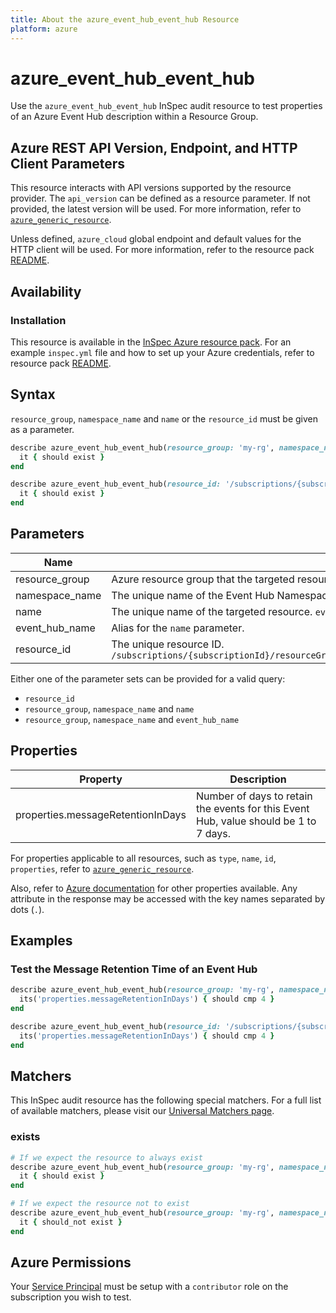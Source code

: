```yaml
---
title: About the azure_event_hub_event_hub Resource
platform: azure
---
```


# azure_event_hub_event_hub

Use the `azure_event_hub_event_hub` InSpec audit resource to test properties of an Azure Event Hub description within a Resource Group.

## Azure REST API Version, Endpoint, and HTTP Client Parameters

This resource interacts with API versions supported by the resource provider.
The `api_version` can be defined as a resource parameter.
If not provided, the latest version will be used.
For more information, refer to [`azure_generic_resource`](azure_generic_resource.md).

Unless defined, `azure_cloud` global endpoint and default values for the HTTP client will be used.
For more information, refer to the resource pack [README](../../README.md).

## Availability

### Installation

This resource is available in the [InSpec Azure resource pack](https://github.com/inspec/inspec-azure). 
For an example `inspec.yml` file and how to set up your Azure credentials, refer to resource pack [README](../../README.md#Service-Principal).

## Syntax

`resource_group`, `namespace_name` and `name` or the `resource_id` must be given as a parameter.
```ruby
describe azure_event_hub_event_hub(resource_group: 'my-rg', namespace_name: 'my-event-hub-ns', name: 'myeventhub') do
  it { should exist }
end
```
```ruby
describe azure_event_hub_event_hub(resource_id: '/subscriptions/{subscriptionId}/resourceGroups/{resourceGroupName}/providers/Microsoft.EventHub/namespaces/{namespaceName}/eventhubs/{eventHubName}') do
  it { should exist }
end
```
## Parameters

| Name                           | Description                                                                       |
|--------------------------------|-----------------------------------------------------------------------------------|
| resource_group                 | Azure resource group that the targeted resource resides in. `resourceGroupName`   |
| namespace_name                 | The unique name of the Event Hub Namespace. `namespaceName`                       |
| name                           | The unique name of the targeted resource. `eventHubName`                          |
| event_hub_name                 | Alias for the `name` parameter.                                                   |
| resource_id                    | The unique resource ID. `/subscriptions/{subscriptionId}/resourceGroups/{resourceGroupName}/providers/Microsoft.EventHub/namespaces/{namespaceName}/eventhubs/{eventHubName}` |

Either one of the parameter sets can be provided for a valid query:
- `resource_id`
- `resource_group`, `namespace_name` and `name`
- `resource_group`, `namespace_name` and `event_hub_name`

## Properties

| Property                          | Description |
|-----------------------------------|-------------|
| properties.messageRetentionInDays | Number of days to retain the events for this Event Hub, value should be 1 to 7 days. |

For properties applicable to all resources, such as `type`, `name`, `id`, `properties`, refer to [`azure_generic_resource`](azure_generic_resource.md#properties).

Also, refer to [Azure documentation](https://docs.microsoft.com/en-us/rest/api/eventhub/2017-04-01/eventhubs/get#eventhub) for other properties available. 
Any attribute in the response may be accessed with the key names separated by dots (`.`).

## Examples

### Test the Message Retention Time of an Event Hub
```ruby
describe azure_event_hub_event_hub(resource_group: 'my-rg', namespace_name: 'my-event-hub-ns', name: 'myeventhub') do
  its('properties.messageRetentionInDays') { should cmp 4 }
end
```
```ruby
describe azure_event_hub_event_hub(resource_id: '/subscriptions/{subscriptionId}/resourceGroups/{resourceGroupName}/providers/Microsoft.EventHub/namespaces/{namespaceName}/eventhubs/{eventHubName}') do
  its('properties.messageRetentionInDays') { should cmp 4 }
end
```
## Matchers

This InSpec audit resource has the following special matchers. For a full list of available matchers, please visit our [Universal Matchers page](https://docs.chef.io/inspec/matchers/).

### exists
```ruby
# If we expect the resource to always exist
describe azure_event_hub_event_hub(resource_group: 'my-rg', namespace_name: 'my-event-hub-ns', name: 'myeventhub') do
  it { should exist }
end

# If we expect the resource not to exist
describe azure_event_hub_event_hub(resource_group: 'my-rg', namespace_name: 'my-event-hub-ns', name: 'myeventhub') do
  it { should_not exist }
end
```
## Azure Permissions

Your [Service Principal](https://docs.microsoft.com/en-us/azure/azure-resource-manager/resource-group-create-service-principal-portal) must be setup with a `contributor` role on the subscription you wish to test.

